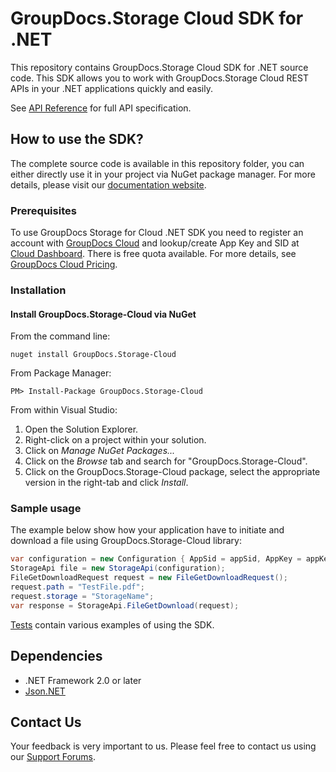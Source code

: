 # GroupDocs.Storage Cloud SDK for .NET
This repository contains GroupDocs.Storage Cloud SDK for .NET source code. This SDK allows you to work with GroupDocs.Storage Cloud REST APIs in your .NET applications quickly and easily.

See [API Reference](https://apireference.groupdocs.cloud/storage/) for full API specification.
## How to use the SDK?
The complete source code is available in this repository folder, you can either directly use it in your project via NuGet package manager. For more details, please visit our [documentation website](https://docs.groupdocs.cloud/display/gdstoragecloud/Home).

### Prerequisites

To use GroupDocs Storage for Cloud .NET SDK you need to register an account with [GroupDocs Cloud](https://www.groupdocs.cloud/) and lookup/create App Key and SID at [Cloud Dashboard](https://dashboard.groupdocs.cloud/#/apps). There is free quota available. For more details, see [GroupDocs Cloud Pricing](https://purchase.groupdocs.cloud/pricing).

### Installation

#### Install GroupDocs.Storage-Cloud via NuGet

From the command line:

	nuget install GroupDocs.Storage-Cloud

From Package Manager:

	PM> Install-Package GroupDocs.Storage-Cloud

From within Visual Studio:

1. Open the Solution Explorer.
2. Right-click on a project within your solution.
3. Click on *Manage NuGet Packages...*
4. Click on the *Browse* tab and search for "GroupDocs.Storage-Cloud".
5. Click on the GroupDocs.Storage-Cloud package, select the appropriate version in the right-tab and click *Install*.

### Sample usage

The example below show how your application have to initiate and download a file using GroupDocs.Storage-Cloud library:
```csharp
var configuration = new Configuration { AppSid = appSid, AppKey = appKey };
StorageApi file = new StorageApi(configuration);
FileGetDownloadRequest request = new FileGetDownloadRequest();
request.path = "TestFile.pdf";
request.storage = "StorageName";
var response = StorageApi.FileGetDownload(request);

```

[Tests](/groupdocs-storage-cloud/groupdocs-storage-cloud-dotnet/tree/master/GroupDocs.Storage.Cloud.Sdk.Tests) contain various examples of using the SDK.

## Dependencies
- .NET Framework 2.0 or later
- [Json.NET](https://www.nuget.org/packages/Newtonsoft.Json)



## Contact Us
Your feedback is very important to us. Please feel free to contact us using our [Support Forums](https://forum.groupdocs.cloud/c/total).

